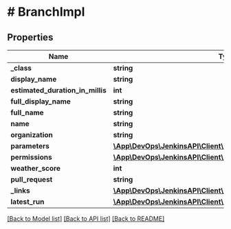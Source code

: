 # # BranchImpl

## Properties

Name | Type | Description | Notes
------------ | ------------- | ------------- | -------------
**_class** | **string** |  | [optional]
**display_name** | **string** |  | [optional]
**estimated_duration_in_millis** | **int** |  | [optional]
**full_display_name** | **string** |  | [optional]
**full_name** | **string** |  | [optional]
**name** | **string** |  | [optional]
**organization** | **string** |  | [optional]
**parameters** | [**\App\DevOps\JenkinsAPI\Client\Model\StringParameterDefinition[]**](StringParameterDefinition.md) |  | [optional]
**permissions** | [**\App\DevOps\JenkinsAPI\Client\Model\BranchImplpermissions**](BranchImplpermissions.md) |  | [optional]
**weather_score** | **int** |  | [optional]
**pull_request** | **string** |  | [optional]
**_links** | [**\App\DevOps\JenkinsAPI\Client\Model\BranchImpllinks**](BranchImpllinks.md) |  | [optional]
**latest_run** | [**\App\DevOps\JenkinsAPI\Client\Model\PipelineRunImpl**](PipelineRunImpl.md) |  | [optional]

[[Back to Model list]](../../README.md#models) [[Back to API list]](../../README.md#endpoints) [[Back to README]](../../README.md)
